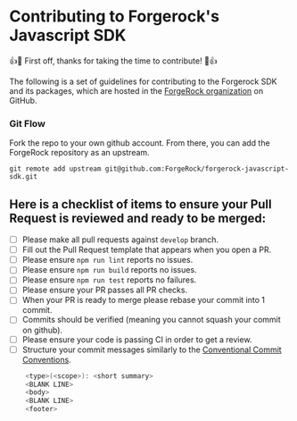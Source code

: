# Contributing to Forgerock's Javascript SDK

:+1::tada: First off, thanks for taking the time to contribute! :tada::+1:

The following is a set of guidelines for contributing to the Forgerock SDK and its packages, which are hosted in the [ForgeRock organization](https://github.com/forgerock) on GitHub.

### Git Flow

Fork the repo to your own github account. From there, you can add the ForgeRock repository as an upstream.

`git remote add upstream git@github.com:ForgeRock/forgerock-javascript-sdk.git`

## Here is a checklist of items to ensure your Pull Request is reviewed and ready to be merged:

- [ ] Please make all pull requests against `develop` branch.
- [ ] Fill out the Pull Request template that appears when you open a PR.
- [ ] Please ensure `npm run lint` reports no issues.
- [ ] Please ensure `npm run build` reports no issues.
- [ ] Please ensure `npm run test` reports no failures.
- [ ] Please ensure your PR passes all PR checks.
- [ ] When your PR is ready to merge please rebase your commit into 1 commit.
- [ ] Commits should be verified (meaning you cannot squash your commit on github).
- [ ] Please ensure your code is passing CI in order to get a review.
- [ ] Structure your commit messages similarly to the [Conventional Commit Conventions](https://www.conventionalcommits.org/en/v1.0.0-beta.4/#summary).

```bash
    <type>(<scope>): <short summary>
    <BLANK LINE>
    <body>
    <BLANK LINE>
    <footer>
```
